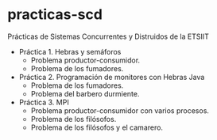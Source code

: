 # practicas-scd
Prácticas de Sistemas Concurrentes y Distruidos de la ETSIIT

- Práctica 1. Hebras y semáforos
    - Problema productor-consumidor.
    - Problema de los fumadores.
- Práctica 2. Programación de monitores con Hebras Java
    - Problema de los fumadores.
    - Problema del barbero durmiente.
- Práctica 3. MPI
    - Problema productor-consumidor con varios procesos.
    - Problema de los filósofos.
    - Problema de los filósofos y el camarero.
